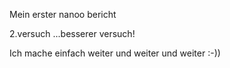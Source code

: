 Mein erster nanoo bericht

2.versuch ...besserer versuch!

Ich mache einfach weiter und weiter und weiter :-))
